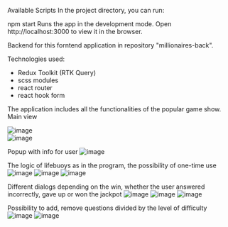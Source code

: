 Available Scripts
In the project directory, you can run:

npm start
Runs the app in the development mode.
Open http://localhost:3000 to view it in the browser.

Backend for this forntend application in repository "millionaires-back".

Technologies used:
- Redux Toolkit (RTK Query)
- scss modules
- react router
- react hook form

The application includes all the functionalities of the popular game show. Main view

![image](https://user-images.githubusercontent.com/94974541/193465633-a87ac62b-3698-4dc7-bbc5-70aa796bb1e1.png)  
![image](https://user-images.githubusercontent.com/94974541/193465705-372729c8-37e4-4a8e-9c94-43f73f02b15a.png)

Popup with info for user
![image](https://user-images.githubusercontent.com/94974541/204151268-0affb234-7023-43f5-8f12-045d19a47f69.png)

The logic of lifebuoys as in the program, the possibility of one-time use
![image](https://user-images.githubusercontent.com/94974541/204151284-9e5613fb-fab0-45be-a143-0bd735b2f3ca.png)
![image](https://user-images.githubusercontent.com/94974541/204151340-e3ebc123-bf86-46b7-8bef-d89eefd71e91.png)
![image](https://user-images.githubusercontent.com/94974541/204151413-3da383f6-de0f-4936-bfe4-295c49312422.png)

Different dialogs depending on the win, whether the user answered incorrectly, gave up or won the jackpot
![image](https://user-images.githubusercontent.com/94974541/204151431-41877889-e44b-4f49-ab4a-6ce561a34de9.png)
![image](https://user-images.githubusercontent.com/94974541/204151651-92a93522-847f-4ec8-8253-5e43d5149b9f.png)
![image](https://user-images.githubusercontent.com/94974541/204151671-c17c5725-de5b-4df7-98d2-8e4ec4e40b01.png)

Possibility to add, remove questions divided by the level of difficulty
![image](https://user-images.githubusercontent.com/94974541/204151697-2865f0de-0e0c-4eaf-9c62-df5c4e14541f.png)
![image](https://user-images.githubusercontent.com/94974541/204151719-40edb3dc-03d0-42ce-9f52-f8043212b848.png)







